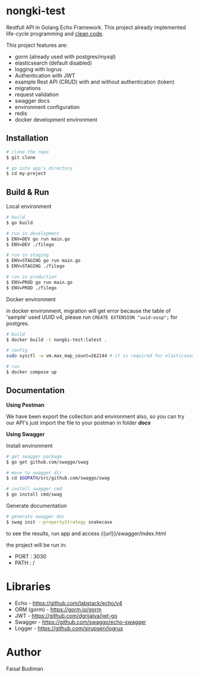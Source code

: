 # nongki-test
Restfull API in Golang Echo Framework. This project already implemented life-cycle programming and [clean code](http://cleancoder.com/).


This project features are:
- gorm (already used with postgres/mysql)
- elasticsearch (default disabled)
- logging with logrus
- Authentication with JWT
- example Rest API (CRUD) with and without authentication (token)
- migrations
- request validation
- swagger docs
- environment configuration
- redis
- docker development environment


## Installation

``` bash
# clone the repo
$ git clone 

# go into app's directory
$ cd my-project
```

## Build & Run

Local environment
``` bash
# build 
$ go build

# run in development 
$ ENV=DEV go run main.go
$ ENV=DEV ./filego

# run in staging 
$ ENV=STAGING go run main.go
$ ENV=STAGING ./filego

# run in production 
$ ENV=PROD go run main.go
$ ENV=PROD ./filego
```

Docker environment

in docker environment, migration will get error because the table of 'sample' used UUID v4, please run `CREATE EXTENSION "uuid-ossp";` for postgres.
``` bash
# build 
$ docker build -t nongki-test:latest .

# config
sudo sysctl -w vm.max_map_count=262144 # it is required for elasticsearch config

# run
$ docker compose up
```

## Documentation
**Using Postman**

We have been export the collection and environment also, so you can try our API's just import the file to your postman in folder ***docs***


**Using Swagger**

Install environment
``` bash
# get swagger package 
$ go get github.com/swaggo/swag

# move to swagger dir
$ cd $GOPATH/src/github.com/swaggo/swag

# install swagger cmd 
$ go install cmd/swag
```

Generate documentation
``` bash
# generate swagger doc
$ swag init --propertyStrategy snakecase
```
to see the results, run app and access {{url}}/swagger/index.html

the project will be run in:
- PORT : 3030
- PATH : /

# Libraries
- Echo - https://github.com/labstack/echo/v4
- ORM (gorm) - https://gorm.io/gorm
- JWT - https://github.com/dgrijalva/jwt-go
- Swagger - https://github.com/swaggo/echo-swagger
- Logger - https://github.com/sirupsen/logrus

# Author
Faisal Budiman